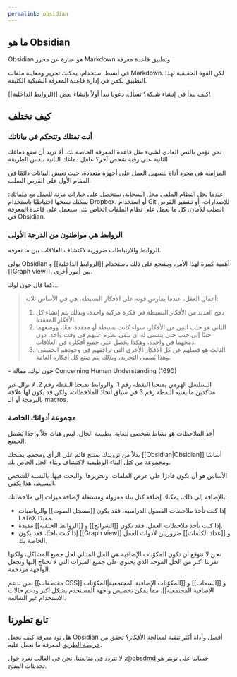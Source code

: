 ```yaml
---
permalink: obsidian
---
```


## ما هو Obsidian

Obsidian هو عبارة عن محرر Markdown وتطبيق قاعدة معرفة.

في أبسط استخدام، يمكنك تحرير ومعاينة ملفات Markdown. لكن القوة الحقيقية لهذا التطبيق تكمن في إدارة قاعدة المعرفة الشبكية الكثيفة.

كيف نبدأ في إنشاء شبكة؟ تسأل، دعونا نبدأ أولاً بإنشاء بعض [[الروابط الداخلية]]!

## كيف نختلف

### أنت تمتلك وتتحكم في بياناتك

نحن نؤمن بالنص العادي لشيء مثل قاعدة المعرفة الخاصة بك. ألا تريد أن تضع دماغك الثانية على رقبة شخص آخر؟ عامل دماغك الثانية بنفس الطريقة.

المزامنة هي مجرد أداة لتسهيل العمل على أجهزة متعددة، حيث تعيش البيانات دائمًا في المقام الأول على القرص الصلب.

عندما يحل النظام الملفي محل السحابة، ستحصل على خيارات مرنة للعمل مع ملفاتك: يمكنك نسخها احتياطيًا باستخدام Dropbox، أو استخدام Git للإصدارات، أو تشفير القرص الصلب للأمان. كل ما يعمل على نظام الملفات الخاص بك، سيعمل على قاعدة المعرفة في Obsidian.

### الروابط هي مواطنون من الدرجة الأولى

الروابط والارتباطات ضرورية لاكتشاف العلاقات بين ما نعرفه.

يولي Obsidian أهمية كبيرة لهذا الأمر، ويشجع على ذلك باستخدام [[الروابط الداخلية]] و [[Graph view]]، بين أمور أخرى.

كما قال جون لوك...

> أعمال العقل، عندما يمارس قوته على الأفكار البسيطة، هي في الأساس ثلاثة:
>
> 1. دمج العديد من الأفكار البسيطة في فكرة مركبة واحدة، وبذلك يتم إنشاء كل الأفكار المعقدة.
> 2. الثاني هو جلب اثنين من الأفكار، سواء كانت بسيطة أو معقدة، معًا، ووضعهما جنبًا إلى جنب حتى يتسنى له أن يلقي نظرة عليهم في وقت واحد، دون دمجهما في واحدة، وهكذا يحصل على جميع أفكاره في العلاقات.
> 3. الثالث هو فصلهم عن كل الأفكار الأخرى التي ترافقهم في وجودهم الحقيقي: وهذا يُسمى التجريد، وبذلك يتم صنع كل أفكاره العامة.

\- جون لوك، مقالة Concerning Human Understanding (1690)

التسلسل الهرمي يمنحنا النقطة رقم 1، والروابط تمنحنا النقطة رقم 2. لا نزال غير متأكدين ما يعنيه النقطة رقم 3 في سياق اتخاذ الملاحظات، ولكن قد يكون لها علاقة بالبرمجة أو الـ macros.

### مجموعة أدواتك الخاصة

أخذ الملاحظات هو نشاط شخصي للغاية. بطبيعة الحال، ليس هناك حلاً واحدًا يُشمل الجميع.

بدلاً من تزويدك بمنتج قائم على الرأي ومجمع، يمنحك [[Obsidian|Obsidian]] أساسًا ومجموعة من كتل البناء الوظيفية لاكتشاف وبناء الحل الخاص بك.

الأساس هو أن تكون قادرًا على عرض الملفات، وتحريرها، والبحث فيها. بالنسبة للشخص البسيط، هذا يكفي.

بالإضافة إلى ذلك، يمكنك إضافة كتل بناء معزولة ومستقلة لإضافة ميزات إلى ملاحظاتك:

- إذا كنت تأخذ ملاحظات الفصول الدراسية، فقد يكون [[مسجل الصوت]] والرياضيات LaTeX مفيدًا.
- إذا كنت تأخذ ملاحظات العمل، فقد تكون [[الشرائح]] و [[الروابط الخلفية]] مفيدة.
- إذا كنت باحثًا، فقد يكون [[Graph view]] و [[عداد الكلمات]] ضروريين لأدوات العمل الخاصة بك.

نحن لا نتوقع أن تكون المكوّنات الإضافية هي الحل المثالي لحل جميع المشاكل، ولكنها تقربنا أكثر من الحل الموحد الذي يحتوي على جميع الميزات التي لا تحتاج إليها وتجعل الواجهة مزدحمة.

نحن ندعم [[مقتطفات CSS]] و [[السمات]] و [[المكوّنات الإضافية المجتمعية|المكوّنات الإضافية المجتمعية]]، مما يمكن تخصيص واجهة المستخدم بشكل أكبر ودعم حالات الاستخدام غير الشائعة.

## تابع تطورنا

هل تود معرفة كيف نجعل Obsidian أفضل وأداة أكثر تنقية لمعالجة الأفكار؟ تحقق من [خريطة الطريق](https://obsidian.md/roadmap/) لمعرفة ما نعمل عليه.

حسابنا على تويتر هو <span dir="ltr">[@obsdmd](https://twitter.com/obsdmd)</span>، لا تتردد في متابعتنا. نحن في الغالب نغرد حول تحديثات المنتج.
